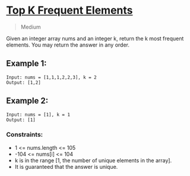 # [Top K Frequent Elements](https://leetcode.com/problems/top-k-frequent-elements/)
> Medium

Given an integer array nums and an integer k, return the k most frequent elements. You may return the answer in any order.

 

## Example 1:

```
Input: nums = [1,1,1,2,2,3], k = 2
Output: [1,2]
```

## Example 2:

```
Input: nums = [1], k = 1
Output: [1]
```
 

### Constraints:

- 1 <= nums.length <= 105
- -104 <= nums[i] <= 104
- k is in the range [1, the number of unique elements in the array].
- It is guaranteed that the answer is unique.
